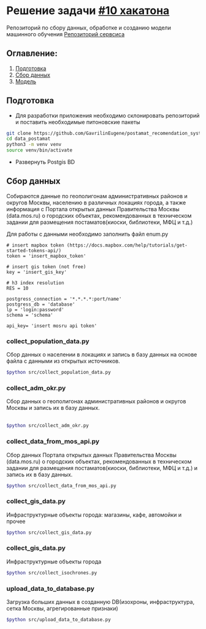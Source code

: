 # Решение задачи [#10 хакатона ](https://leaders2022.innoagency.ru/task10.html)
Репозиторий по сбору данных, обработке и созданию модели машинного обучения
[Репозиторий сервсиса](https://github.com/hashbash/postamat)

## Оглавление:
1. [Подготовка](#Подготовка)
2. [Сбор данных](#Сбор-данных)
3. [Модель]( #Модель)

## Подготовка

 - Для разработки приложения необходимо склонировать репозиторий и поставить необходимые питоновские пакеты 

```Bash
git clone https://github.com/GavrilinEugene/postamat_recomendation_system.git data_postamat
cd data_postamat
python3 -m venv venv
source venv/bin/activate
```
 - Развернуть Postgis BD


## Сбор данных
Собираются данные по геополигонам административных районов и округов Москвы, населению в различных локациях
города, а также информация с Портала открытых данных Правительства Москвы (data.mos.ru) о городских объектах,
рекомендованных в техническом задании для размещения постаматов(киоски, библиотеки, МФЦ и т.д.)

Для работы с данными необходимо заполнить файл enum.py
```    
# insert mapbox token (https://docs.mapbox.com/help/tutorials/get-started-tokens-api/)
token = 'insert_mapbox_token'

# insert gis token (not free)
key = 'insert_gis_key'

# h3 index resolution
RES = 10

postgress_connection = '*.*.*.*:port/name'
postgress_db = 'database'
lp = 'login:password'
schema = 'schema'

api_key= 'insert mosru api token'
```


### collect_population_data.py
Сбор данных о населении в локациях и запись в базу данных на основе файла с данными из открытых источников.
<br>
```Bash
$python src/collect_population_data.py 
```

### collect_adm_okr.py
Сбор данных о геополигонах административных районов и округов Москвы и запись их в базу данных.<br>
<br>
```Bash
$python src/collect_adm_okr.py
```
  
### collect_data_from_mos_api.py
Сбор данных Портала открытых данных Правительства Москвы (data.mos.ru) о городских объектах,
рекомендованных в техническом задании для размещения постаматов(киоски, библиотеки, МФЦ и т.д.)
и запись их в базу данных.
<br>
```Bash
$python src/collect_data_from_mos_api.py
```

### collect_gis_data.py
Инфраструктурные объекты города: магазины, кафе, автомойки и прочее
```Bash
$python src/collect_gis_data.py
```

### collect_gis_data.py
Инфраструктурные объекты города 
```Bash
$python src/collect_isochrones.py
```

### upload_data_to_database.py
Загрузка больших  данных в созданную DB(изохроны, инфраструктура, сетка Москвы, агрегированные признаки)
```Bash
$python src/upload_data_to_database.py
```
